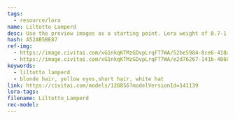 ```yaml
---
tags:
  - resource/lora
name: Liltotto Lamperd
desc: Use the preview images as a starting point. Lora weight of 0.7-1 works great
hash: A52AB5BE87
ref-img:
  - https://image.civitai.com/xG1nkqKTMzGDvpLrqFT7WA/52be5984-8ce6-418a-8652-948b77105330/width=450/00164-3600114021.jpeg
  - https://image.civitai.com/xG1nkqKTMzGDvpLrqFT7WA/e2d76267-141b-4068-9c41-535b457e4660/width=450/00200-1361884558.jpeg
keywords:
  - liltotto lamperd
  - blonde hair, yellow eyes,short hair, white hat
link: https://civitai.com/models/128856?modelVersionId=141139
lora-tags: 
filename: Liltotto_Lamperd
rec-model:
---
```

